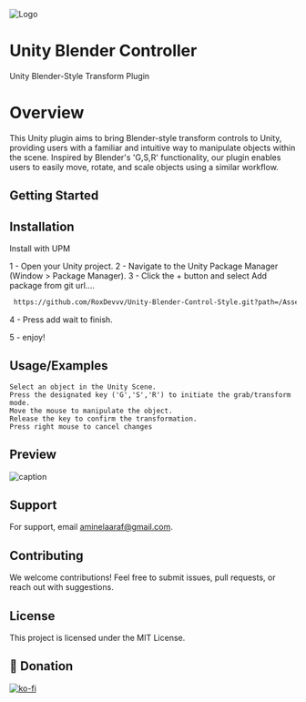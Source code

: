 
![Logo](https://raw.githubusercontent.com/RoxDevvv/Unity-Blender-Control-Style/Alpha/logo.png)


# Unity Blender Controller

Unity Blender-Style Transform Plugin


# Overview

This Unity plugin aims to bring Blender-style transform controls to Unity, providing users with a familiar and intuitive way to manipulate objects within the scene. Inspired by Blender's 'G,S,R'  functionality, our plugin enables users to easily move, rotate, and scale objects using a similar workflow.


## Getting Started
## Installation

Install with UPM


  1 - Open your Unity project.
  2 - Navigate to the Unity Package Manager (Window > Package Manager).
  3 - Click the + button and select Add package from git url....
  ```bash
   https://github.com/RoxDevvv/Unity-Blender-Control-Style.git?path=/Assets/UnityBlenderControl
  ```
  4 - Press add wait to finish.
  
  5 - enjoy!

    
## Usage/Examples

```
Select an object in the Unity Scene.
Press the designated key ('G','S','R') to initiate the grab/transform mode.
Move the mouse to manipulate the object.
Release the key to confirm the transformation.
Press right mouse to cancel changes
```


## Preview

![caption](https://raw.githubusercontent.com/RoxDevvv/Unity-Blender-Control-Style/Alpha/Preview.gif)
## Support

For support, email aminelaaraf@gmail.com.


## Contributing

We welcome contributions! Feel free to submit issues, pull requests, or reach out with suggestions.
## License

This project is licensed under the MIT License.


## 💸 Donation
[![ko-fi](https://ko-fi.com/img/githubbutton_sm.svg)](https://ko-fi.com/roxdevvv)